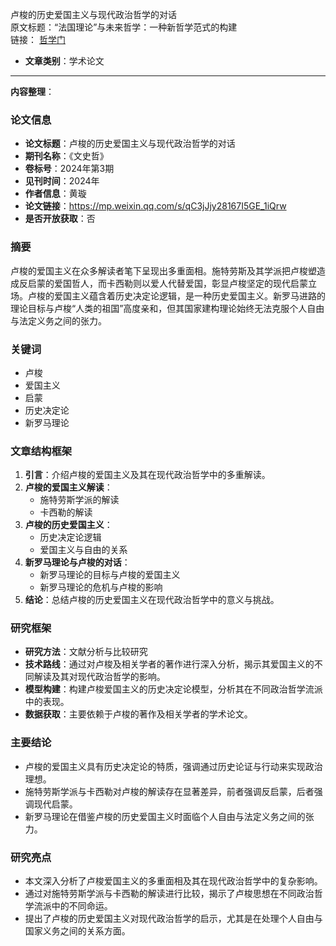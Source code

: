 卢梭的历史爱国主义与现代政治哲学的对话  
  原文标题：“法国理论”与未来哲学：一种新哲学范式的构建  
  链接：  [哲学门](https://mp.weixin.qq.com/s/qC3jJjy28167I5GE_1iQrw)

- **文章类别**：学术论文  

---

**内容整理**：

### 论文信息
- **论文标题**：卢梭的历史爱国主义与现代政治哲学的对话
- **期刊名称**：《文史哲》
- **卷标号**：2024年第3期
- **见刊时间**：2024年
- **作者信息**：黄璇
- **论文链接**：https://mp.weixin.qq.com/s/qC3jJjy28167I5GE_1iQrw
- **是否开放获取**：否

### 摘要
卢梭的爱国主义在众多解读者笔下呈现出多重面相。施特劳斯及其学派把卢梭塑造成反启蒙的爱国哲人，而卡西勒则以爱人代替爱国，彰显卢梭坚定的现代启蒙立场。卢梭的爱国主义蕴含着历史决定论逻辑，是一种历史爱国主义。新罗马进路的理论目标与卢梭“人类的祖国”高度亲和，但其国家建构理论始终无法克服个人自由与法定义务之间的张力。

### 关键词
- 卢梭
- 爱国主义
- 启蒙
- 历史决定论
- 新罗马理论

### 文章结构框架
1. **引言**：介绍卢梭的爱国主义及其在现代政治哲学中的多重解读。
2. **卢梭的爱国主义解读**：
   - 施特劳斯学派的解读
   - 卡西勒的解读
3. **卢梭的历史爱国主义**：
   - 历史决定论逻辑
   - 爱国主义与自由的关系
4. **新罗马理论与卢梭的对话**：
   - 新罗马理论的目标与卢梭的爱国主义
   - 新罗马理论的危机与卢梭的影响
5. **结论**：总结卢梭的历史爱国主义在现代政治哲学中的意义与挑战。

### 研究框架
- **研究方法**：文献分析与比较研究
- **技术路线**：通过对卢梭及相关学者的著作进行深入分析，揭示其爱国主义的不同解读及其对现代政治哲学的影响。
- **模型构建**：构建卢梭爱国主义的历史决定论模型，分析其在不同政治哲学流派中的表现。
- **数据获取**：主要依赖于卢梭的著作及相关学者的学术论文。

### 主要结论
- 卢梭的爱国主义具有历史决定论的特质，强调通过历史论证与行动来实现政治理想。
- 施特劳斯学派与卡西勒对卢梭的解读存在显著差异，前者强调反启蒙，后者强调现代启蒙。
- 新罗马理论在借鉴卢梭的历史爱国主义时面临个人自由与法定义务之间的张力。

### 研究亮点
- 本文深入分析了卢梭爱国主义的多重面相及其在现代政治哲学中的复杂影响。
- 通过对施特劳斯学派与卡西勒的解读进行比较，揭示了卢梭思想在不同政治哲学流派中的不同命运。
- 提出了卢梭的历史爱国主义对现代政治哲学的启示，尤其是在处理个人自由与国家义务之间的关系方面。